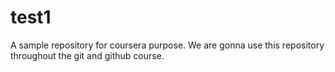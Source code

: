 # test1
A sample repository for coursera purpose.
We are gonna use this repository throughout the git and github course.
